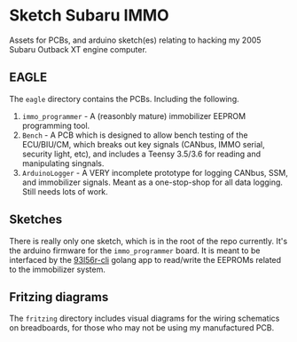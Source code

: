 # Sketch Subaru IMMO
Assets for PCBs, and arduino sketch(es) relating to hacking my 2005 Subaru Outback XT engine computer.

## EAGLE
The `eagle` directory contains the PCBs. Including the following.

1. `immo_programmer` - A (reasonbly mature) immobilizer EEPROM programming tool.
2. `Bench` - A PCB which is designed to allow bench testing of the ECU/BIU/CM, which breaks out key signals (CANbus, IMMO serial, security light, etc), and includes a Teensy 3.5/3.6 for reading and manipulating singnals.
3. `ArduinoLogger` - A VERY incomplete prototype for logging CANbus, SSM, and immobilizer signals. Meant as a one-stop-shop for all data logging. Still needs lots of work.

## Sketches
There is really only one sketch, which is in the root of the repo currently. It's the arduino firmware for the `immo_programmer` board. It is meant to be interfaced by the [93l56r-cli](https://github.com/rgeyer/93l56r-cli/) golang app to read/write the EEPROMs related to the immobilizer system.

## Fritzing diagrams
The `fritzing` directory includes visual diagrams for the wiring schematics on breadboards, for those who may not be using my manufactured PCB.